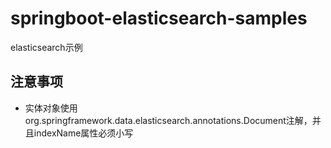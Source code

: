 # springboot-elasticsearch-samples

elasticsearch示例

## 注意事项

- 实体对象使用org.springframework.data.elasticsearch.annotations.Document注解，并且indexName属性必须小写

